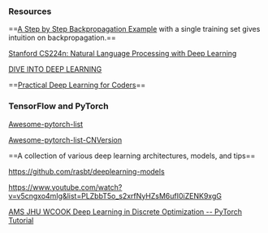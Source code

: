 

### Resources



==[A Step by Step Backpropagation Example](https://mattmazur.com/2015/03/17/a-step-by-step-backpropagation-example/) with a single training set gives intuition on backpropagation.==




[Stanford CS224n: Natural Language Processing with Deep Learning](http://web.stanford.edu/class/cs224n/readings/cs224n-2019-notes03-neuralnets.pdf)

[DIVE INTO DEEP LEARNING](https://www.d2l.ai/index.html)



==[Practical Deep Learning for Coders](https://course.fast.ai/)==





### TensorFlow and PyTorch



[Awesome-pytorch-list](https://github.com/bharathgs/Awesome-pytorch-list)

[Awesome-pytorch-list-CNVersion](https://github.com/xavier-zy/Awesome-pytorch-list-CNVersion)





==A collection of various deep learning architectures, models, and tips==

https://github.com/rasbt/deeplearning-models









https://www.youtube.com/watch?v=v5cngxo4mIg&list=PLZbbT5o_s2xrfNyHZsM6ufI0iZENK9xgG

[AMS JHU WCOOK Deep Learning in Discrete Optimization -- PyTorch Tutorial](https://nbviewer.jupyter.org/url/www.ams.jhu.edu/~wcook12/dl/DL_in_DO_pytorch_tutorial.ipynb)

